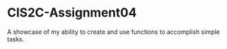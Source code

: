 # CIS2C-Assignment04
A showcase of my ability to create and use functions to accomplish simple tasks.
